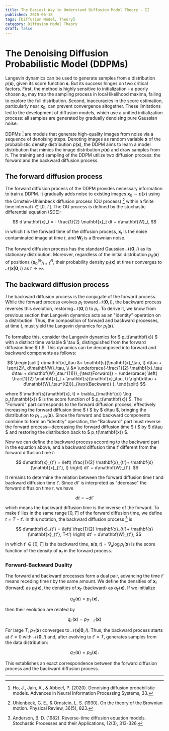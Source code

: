 ```yaml
---
title: The Easiest Way to Understand Diffusion Model Theory - II
published: 2025-06-18
tags: [Diffusion Model, Theory]
category: Diffusion Model Theory
draft: false
---
```

# The Denoising Diffusion Probabilistic Model (DDPMs)

Langevin dynamics can be used to generate samples from a distribution $p(\mathbf{x})$, given its score function $\mathbf{s}$. But its success hinges on two critical factors. First, the method is highly sensitive to initialization - a poorly chosen $\mathbf{x}_0$ may trap the sampling process in local likelihood maxima, failing to explore the full distribution. Second, inaccuracies in the score estimation, particularly near $\mathbf{x}_0$, can prevent convergence altogether. These limitations led to the development of diffusion models, which use a unified initialization process: all samples are generated by gradually denoising pure Gaussian noise.  

DDPMs [^Ho2020DenoisingDP] are models that generate high-quality images from noise via a sequence of denoising steps. Denoting images as random variable $\mathbf{x}$ of the probabilistic density distribution $p(\mathbf{x})$, the DDPM aims to learn a model distribution that mimics the image distribution $p(\mathbf{x})$ and draw samples from it. The training and sampling of the DDPM utilize two diffusion process: the forward and the backward diffusion process. 


## The forward diffusion process

The forward diffusion process of the DDPM provides necessary information to train a DDPM. It gradually adds noise to existing images $\mathbf{x}_0 \sim p(x)$ using the Ornstein-Uhlenbeck diffusion process (OU process) [^Uhlenbeck1930OnTT] within a finite time interval $t\in [0,T]$. The OU process is defined by the stochastic differential equation (SDE):

$$
d \mathbf{x}_t = - \frac{1}{2} \mathbf{x}_t dt + d\mathbf{W}_t,
$$

in which $t$ is the forward time of the diffusion process, $\mathbf{x}_t$ is the noise contaminated image at time $t$, and $\mathbf{W}_t$ is a Brownian noise.

The forward diffusion process has the standard Gaussian $\mathcal{N}(\mathbf{0},I)$ as its stationary distribution. Moreover, regardless of the initial distribution $p_0(\mathbf{x})$ of positions $\{\mathbf{x}_0^{(i)}\}_{i=1}^N$, their probability density $p_t(\mathbf{x})$ at time $t$ converges to $\mathcal{N}(\mathbf{x}| \mathbf{0}, I)$ as $t \to \infty$.  


## The backward diffusion process

The backward diffusion process is the conjugate of the forward process. While the forward process evolves $p_t$ toward $\mathcal{N}(\mathbf{0},I)$, the backward process reverses this evolution, restoring $\mathcal{N}(\mathbf{0},I)$ to $p_t$. To derive it, we know from previous section that Langevin dynamics acts as an "identity" operation on a distribution. Thus, the composition of forward and backward processes, at time $t$, must yield the Langevin dynamics for $p_t(\mathbf{x})$.

To formalize this, consider the Langevin dynamics for $ p_t(\mathbf{x}) $ with a distinct time variable $ \tau $, distinguished from the forward diffusion time $ t $. This dynamics can be decomposed into forward and backward components as follows:  

$$
\begin{split}  
d\mathbf{x}_\tau &= \mathbf{s}(\mathbf{x}_\tau, t) d\tau + \sqrt{2}\, d\mathbf{W}_\tau, \\
&= \underbrace{-\frac{1}{2} \mathbf{x}_\tau d\tau + d\mathbf{W}_\tau^{(1)}}_{\text{Forward}} + \underbrace{ \left( \frac{1}{2} \mathbf{x}_t + \mathbf{s}(\mathbf{x}_\tau, t) \right)d\tau + d\mathbf{W}_\tau^{(2)}}_{\text{Backward} },  
\end{split}  
$$

where $ \mathbf{s}(\mathbf{x}, t) = \nabla_{\mathbf{x}} \log p_t(\mathbf{x}) $ is the score function of $ p_t(\mathbf{x}) $. The "Forward" part corresponds to the forward diffusion process, effectively increasing the forward diffusion time $ t $ by $ d\tau $, bringing the distribution to $p_{t + d\tau}(\mathbf{x})$. Since the forward and backward components combine to form an "identity" operation, the "Backward" part must reverse the forward process—decreasing the forward diffusion time $ t $ by $ d\tau $ and restoring the distribution back to $ p_t(\mathbf{x}) $.

Now we can define the backward process according to the backward part in the equation above, and a backward diffusion time $t'$ different from the forward diffusion time $t$:

$$
d\mathbf{x}_{t'} = \left( \frac{1}{2} \mathbf{x}_{t'}+ \mathbf{s}(\mathbf{x}_{t'}, t) \right) dt' + d\mathbf{W}_{t'}.
$$

It remains to determine the relation between the forward diffusion time $t$ and backward diffusion time $t'$. Since $dt'$ is interpreted as "decrease" the forward diffusion time $t$, we have 

$$
dt = -dt'
$$

which means the backward diffusion time is the inverse of the forward. To make $t'$ lies in the same range $[0, T]$ of the forward diffusion time, we define $t = T - t'$. In this notation, the backward diffusion process [^Anderson1982ReversetimeDE] is

$$
d\mathbf{x}_{t'} = \left( \frac{1}{2} \mathbf{x}_{t'}+ \mathbf{s}(\mathbf{x}_{t'}, T-t') \right) dt' + d\mathbf{W}_{t'},
$$

in which $t' \in [0,T]$ is the backward time, $\mathbf{s}(\mathbf{x}, t) = \nabla_{\mathbf{x}} \log p_t(\mathbf{x})$ is the score function of the density of $\mathbf{x}_{t}$ in the forward process.

### Forward-Backward Duality

The forward and backward processes form a dual pair, advancing the time $t'$ means receding time $t$ by the same amount. We define the densities of $\mathbf{x}_t$ (forward) as $p_t(\mathbf{x})$, the densities of $\mathbf{x}_{t'}$ (backward) as $q_{t'}(\mathbf{x})$. If we initialize

$$
q_0(\mathbf{x}) = p_T(\mathbf{x}),  
$$

then their evolution are related by  

$$
q_{t'}(\mathbf{x}) = p_{T-t'}(\mathbf{x}) 
$$

For large $T$, $p_T(\mathbf{x})$ converges to $\mathcal{N}(\mathbf{x}|\mathbf{0},I)$. Thus, the backward process starts at $t'=0$ with $\mathcal{N}(\mathbf{0},I)$ and, after evolving to $t'=T$, generates samples from the data distribution:  

$$
q_T(\mathbf{x}) = p_0(\mathbf{x}).  
$$

This establishes an exact correspondence between the forward diffusion process and the backward diffusion process.


[^Ho2020DenoisingDP]: Ho, J., Jain, A., & Abbeel, P. (2020). Denoising diffusion probabilistic models. Advances in Neural Information Processing Systems, 33.
[^Uhlenbeck1930OnTT]: Uhlenbeck, G. E., & Ornstein, L. S. (1930). On the theory of the Brownian motion. Physical Review, 36(5), 823.
[^Anderson1982ReversetimeDE]: Anderson, B. D. (1982). Reverse-time diffusion equation models. Stochastic Processes and their Applications, 12(3), 313-326.

---
